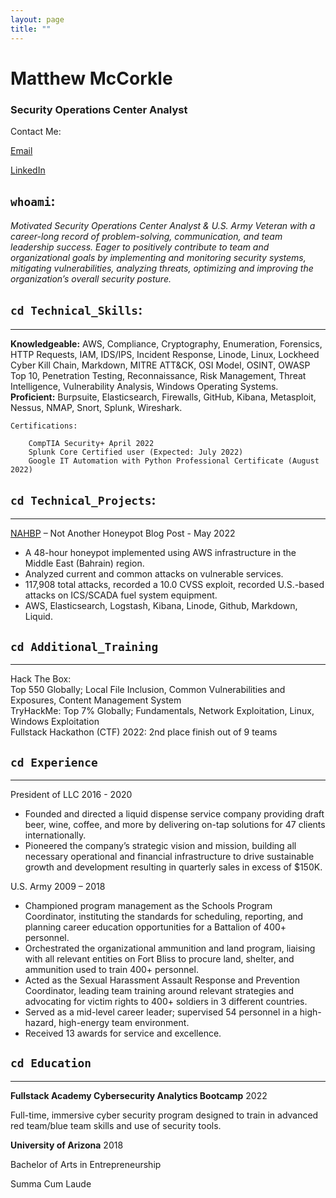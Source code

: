 ```yaml
---
layout: page
title: ""
---
```


# Matthew McCorkle	
### Security Operations Center Analyst 

Contact Me:

[Email](mailto:matthew.o.mccorkle@gmail.com)

[LinkedIn](https://www.linkedin.com/in/matthewomccorkle)

## `whoami`:<br>
*Motivated Security Operations Center Analyst & U.S. Army Veteran with a career-long record of problem-solving, communication, and team leadership success. Eager to positively contribute to team and organizational goals by implementing and monitoring security systems, mitigating vulnerabilities, analyzing threats, optimizing and improving the organization’s overall security posture.*
<br>


## `cd Technical_Skills`:
---
**Knowledgeable:** AWS, Compliance, Cryptography, Enumeration, Forensics, HTTP Requests, IAM, IDS/IPS, Incident Response, Linode, Linux, Lockheed Cyber Kill Chain, Markdown, MITRE ATT&CK, OSI Model, OSINT, OWASP Top 10, Penetration Testing, Reconnaissance, Risk Management, Threat Intelligence, Vulnerability Analysis, Windows Operating Systems.<br> 
**Proficient:** Burpsuite, Elasticsearch, Firewalls, GitHub, Kibana, Metasploit, Nessus, NMAP, Snort, Splunk, Wireshark.


    Certifications:

        CompTIA Security+ April 2022
        Splunk Core Certified user (Expected: July 2022)
        Google IT Automation with Python Professional Certificate (August 2022)



## `cd Technical_Projects`:  
---
[NAHBP](https://matthewomccorkle.github.io/) – Not Another Honeypot Blog Post - May 2022<br>
- A 48-hour honeypot implemented using AWS infrastructure in the Middle East (Bahrain) region.
- Analyzed current and common attacks on vulnerable services.
- 117,908 total attacks, recorded a 10.0 CVSS exploit, recorded U.S.-based attacks on ICS/SCADA fuel system equipment.
- AWS, Elasticsearch, Logstash, Kibana, Linode, Github, Markdown, Liquid.



## `cd Additional_Training`
---
Hack The Box: <br>Top 550 Globally; Local File Inclusion, Common Vulnerabilities and Exposures, Content Management System<br>
TryHackMe: Top 7% Globally; Fundamentals, Network Exploitation, Linux, Windows Exploitation <br>
Fullstack Hackathon (CTF) 2022: 2nd place finish out of 9 teams <br>



## `cd Experience`
---
President of LLC 2016 - 2020
- Founded and directed a liquid dispense service company providing draft beer, wine, coffee, and more by delivering on-tap solutions for 47 clients internationally.<br>
- Pioneered the company’s strategic vision and mission, building all necessary operational and financial infrastructure to drive sustainable growth and development resulting in quarterly sales in excess of $150K.

U.S. Army	2009 – 2018
- Championed program management as the Schools Program Coordinator, instituting the standards for scheduling, reporting, and planning career education opportunities for a Battalion of 400+ personnel. <br>
- Orchestrated the organizational ammunition and land program, liaising with all relevant entities on Fort Bliss to procure land, shelter, and ammunition used to train 400+ personnel. <br>
- Acted as the Sexual Harassment Assault Response and Prevention Coordinator, leading team training around relevant strategies and advocating for victim rights to 400+ soldiers in 3 different countries. <br>
- Served as a mid-level career leader; supervised 54 personnel in a high-hazard, high-energy team environment. <br>
- Received 13 awards for service and excellence.



## `cd Education`
---
**Fullstack Academy Cybersecurity Analytics Bootcamp**	 2022

Full-time, immersive cyber security program designed to train in advanced red team/blue team skills and use of security tools.<br>

**University of Arizona**	2018

Bachelor of Arts in Entrepreneurship

Summa Cum Laude

